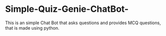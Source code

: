 # Simple-Quiz-Genie-ChatBot-
This is an simple Chat Bot that asks questions and provides MCQ questions, that is made using python.

